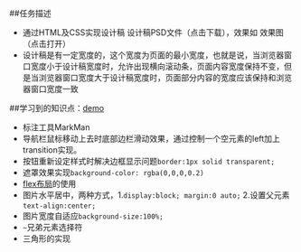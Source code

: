 ##任务描述

* 通过HTML及CSS实现设计稿 设计稿PSD文件（点击下载），效果如 效果图（点击打开）
* 设计稿是有一定宽度的，这个宽度为页面的最小宽度，也就是说，当浏览器窗口宽度小于设计稿宽度时，允许出现横向滚动条，页面内容宽度保持不变，但是当浏览器窗口宽度大于设计稿宽度时，页面部分内容的宽度应该保持和浏览器窗口宽度一致

##学习到的知识点：[demo](https://kad0108.github.io/IFE/task07)

* 标注工具MarkMan
* 导航栏鼠标移动上去时底部边栏滑动效果，通过控制一个空元素的left加上transition实现。
* 按钮重新设定样式时解决边框显示问题```border:1px solid transparent;```
* 遮罩效果实现```background-color: rgba(0,0,0,0.2)```
* [flex布局](https://segmentfault.com/a/1190000002910324 )的使用
* 图片水平居中，两种方式，1.```display:block; margin:0 auto;``` 2.设置父元素```text-align:center;```
* 图片宽度自适应```background-size:100%;```
* ```~```兄弟元素选择符
* 三角形的实现